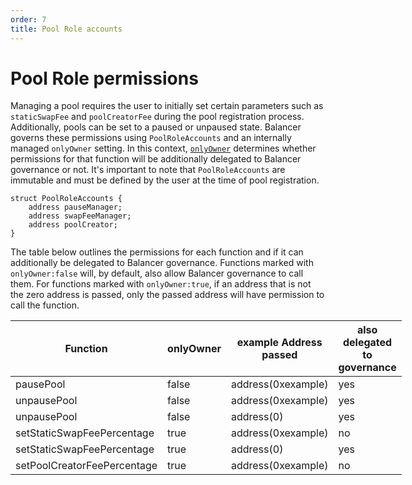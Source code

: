 ```yaml
---
order: 7
title: Pool Role accounts
---
```


# Pool Role permissions

Managing a pool requires the user to initially set certain parameters such as `staticSwapFee` and `poolCreatorFee` during the pool registration process. Additionally, pools can be set to a paused or unpaused state. Balancer governs these permissions using `PoolRoleAccounts` and an internally managed `onlyOwner` setting. In this context, [`onlyOwner`]((https://github.com/balancer/balancer-v3-monorepo/blob/main/pkg/vault/contracts/VaultExtension.sol#L269)) determines whether permissions for that function will be additionally delegated to Balancer governance or not. It's important to note that `PoolRoleAccounts` are immutable and must be defined by the user at the time of pool registration.

```solidity
struct PoolRoleAccounts {
    address pauseManager;
    address swapFeeManager;
    address poolCreator;
}
```

The table below outlines the permissions for each function and if it can additionally be delegated to Balancer governance. Functions marked with `onlyOwner:false` will, by default, also allow Balancer governance to call them. For functions marked with `onlyOwner:true`, if an address that is not the zero address is passed, only the passed address will have permission to call the function.

| Function                      | onlyOwner | example Address passed   | also delegated to governance          |
| --------                      | --------  | --------                 | --------                              |
| pausePool                     | false     | address(0xexample)       | yes                                   |
| unpausePool                   | false     | address(0xexample)       | yes                                   |
| unpausePool                   | false     | address(0)               | yes                                   |
| setStaticSwapFeePercentage    | true      | address(0xexample)       | no                                    |
| setStaticSwapFeePercentage    | true      | address(0)               | yes                                   |
| setPoolCreatorFeePercentage   | true      | address(0xexample)       | no                                    |

<style scoped>
table {
    display: table;
    width: 100%;
}
</style>
